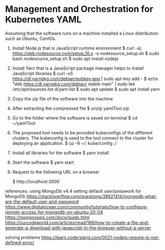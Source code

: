 # Management and Orchestration for Kubernetes YAML

Assuming that the software runs on a machine installed a Linux distribution such as Ubuntu, CentOs.

1. Install Node.js that is JavaScript runtime environment
   $ curl -sL https://deb.nodesource.com/setup_10.x -o nodesource_setup.sh
   $ sudo bash nodesource_setup.sh
   $ sudo apt install nodejs

2. Install Yarn that is a JavaScript package manager helps to install JavaScript libraries
   $ curl -sS https://dl.yarnpkg.com/debian/pubkey.gpg | sudo apt-key add -
   $ echo "deb https://dl.yarnpkg.com/debian/ stable main" | sudo tee /etc/apt/sources.list.d/yarn.list
   $ sudo apt update
   $ sudo apt install yarn

3. Copy the zip file of the software into the machine

4. After extracting the compressed file
   $ unzip yamlTool.zip

5. Go to the folder where the software is saved on terminal
   $ cd ~/yamlTool

6. The proposed tool needs to be provided kubeconfigs of the different clusters.
   The kubeconfig is used to the tool connect to the cluster for deploying an application.
   $ cp -R ~/. kube/config ./

7. Install all libraries for the software
   $ yarn install

8. Start the software
   $ yarn start

9. Request to the following URL on a browser

   $ http://localhost:3000

references:
using MongoDb v4.4
setting default user/passwork for MongoDb
https://stackoverflow.com/questions/38921414/mongodb-what-are-the-default-user-and-password
https://www.digitalocean.com/community/tutorials/how-to-configure-remote-access-for-mongodb-on-ubuntu-20-04
https://mongoosejs.com/docs/guide.html
https://ourcodeworld.com/articles/read/189/how-to-create-a-file-and-generate-a-download-with-javascript-in-the-browser-without-a-server

solving problems
https://learn.coderslang.com/0021-nodejs-require-is-not-defined-error/
